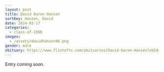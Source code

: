 ```yaml
---
layout: post
title: David Aaron Hansen
sortKey: Hansen, David
date: 2024-03-17
categories:
  - class-of-1990
images:
  - /assets/davidhansen90.png
gender: male
obituary: https://www.flintofts.com/obituaries/David-Aaron-Hansen?obId=31060278
---
```

E﻿ntry coming soon.